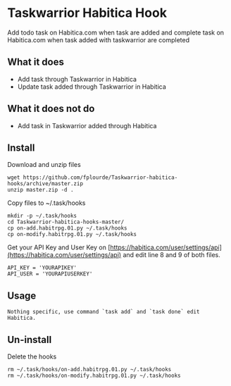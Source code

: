 # Taskwarrior Habitica Hook
Add todo task on Habitica.com when task are added and complete task on Habitica.com when task added with taskwarrior are completed

## What it does
- Add task through Taskwarrior in Habitica
- Update task added through Taskwarrior in Habitica

## What it does not do
- Add task in Taskwarrior added through Habitica


## Install
Download and unzip files

	wget https://github.com/fplourde/Taskwarrior-habitica-hooks/archive/master.zip
	unzip master.zip -d .

Copy files to ~/.task/hooks

	mkdir -p ~/.task/hooks
	cd Taskwarrior-habitica-hooks-master/
	cp on-add.habitrpg.01.py ~/.task/hooks
	cp on-modify.habitrpg.01.py ~/.task/hooks

Get your API Key and User Key on [https://habitica.com/user/settings/api](https://habitica.com/user/settings/api) and edit line 8 and 9 of both files. 	

	API_KEY = 'YOURAPIKEY'
	API_USER = 'YOURAPIUSERKEY'

## Usage
	Nothing specific, use command `task add` and `task done` edit Habitica.

## Un-install
Delete the hooks

    rm ~/.task/hooks/on-add.habitrpg.01.py ~/.task/hooks
    rm ~/.task/hooks/on-modify.habitrpg.01.py ~/.task/hooks

